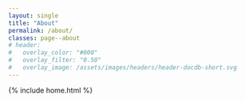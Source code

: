 ```yaml
---
layout: single
title: "About"
permalink: /about/
classes: page--about
# header:
#   overlay_color: "#000"
#   overlay_filter: "0.50"
#   overlay_image: /assets/images/headers/header-docdb-short.svg
---
```


{% include home.html %}



